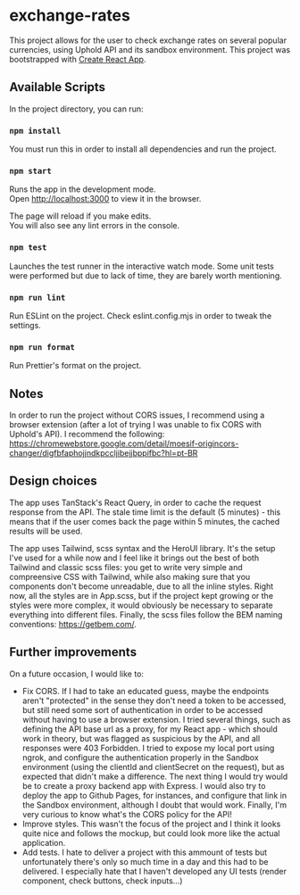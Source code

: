 # exchange-rates 

This project allows for the user to check exchange rates on several popular currencies, using Uphold API and its sandbox environment. 
This project was bootstrapped with [Create React App](https://github.com/facebook/create-react-app).

## Available Scripts

In the project directory, you can run:

### `npm install`

You must run this in order to install all dependencies and run the project.

### `npm start`

Runs the app in the development mode.\
Open [http://localhost:3000](http://localhost:3000) to view it in the browser.

The page will reload if you make edits.\
You will also see any lint errors in the console.

### `npm test`

Launches the test runner in the interactive watch mode. Some unit tests were performed but due to lack of time, they are barely worth mentioning.

### `npm run lint`

Run ESLint on the project. Check eslint.config.mjs in order to tweak the settings.

### `npm run format`

Run Prettier's format on the project.

## Notes

In order to run the project without CORS issues, I recommend using a browser extension (after a lot of trying I was unable to fix CORS with Uphold's API). I recommend the following: https://chromewebstore.google.com/detail/moesif-origincors-changer/digfbfaphojjndkpccljibejjbppifbc?hl=pt-BR

## Design choices

The app uses TanStack's React Query, in order to cache the request response from the API. The stale time limit is the default (5 minutes) - this means that if the user comes back the page within 5 minutes,  the cached results will be used. 

The app uses Tailwind, scss syntax and the HeroUI library. It's the setup I've used for a while now and I feel like it brings out the best of both Tailwind and classic scss files: you get to write very simple and compreensive CSS with Tailwind, while also making sure that you components don't become unreadable, due to all the inline styles.
Right now, all the styles are in App.scss, but if the project kept growing or the styles were more complex, it would obviously be necessary to separate everything into different files.
Finally, the scss files follow the BEM naming conventions: https://getbem.com/.

## Further improvements

On a future occasion, I would like to:

- Fix CORS. If I had to take an educated guess, maybe the endpoints aren't "protected" in the sense they don't need a token to be accessed, but still need some sort of authentication in order to be accessed without having to use a browser extension. I tried several things, such as defining the API base url as a proxy, for my React app - which should work in theory, but was flagged as suspicious by the API, and all responses were 403 Forbidden. I tried to expose my local port using ngrok, and configure the authentication properly in the Sandbox environment (using the clientId and clientSecret on the request), but as expected that didn't make a difference. The next thing I would try would be to create a proxy backend app with Express. I would also try to deploy the app to Github Pages, for instances, and configure that link in the Sandbox environment, although I doubt that would work.
Finally, I'm very curious to know what's the CORS policy for the API!
- Improve styles. This wasn't the focus of the project and I think it looks quite nice and follows the mockup, but could look more like the actual application.
- Add tests. I hate to deliver a project with this ammount of tests but unfortunately there's only so much time in a day and this had to be delivered. I especially hate that I haven't developed any UI tests (render component, check buttons, check inputs...)

